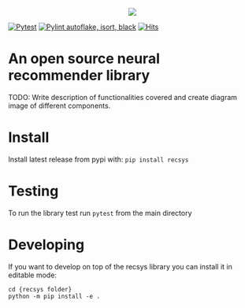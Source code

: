 <p align="center">
  <img src="logo.png" />
</p>

[![Pytest](https://github.com/jiwidi/recsys/actions/workflows/pytest.yml/badge.svg)](https://github.com/jiwidi/recsys/actions/workflows/pytest.yml)
[![Pylint autoflake, isort, black](https://github.com/jiwidi/recsys/actions/workflows/linting.yml/badge.svg)](https://github.com/jiwidi/recsys/actions/workflows/linting.yml)
[![Hits](https://hits.seeyoufarm.com/api/count/incr/badge.svg?url=https%3A%2F%2Fgithub.com%2Fjiwidi%2Frecsys&count_bg=%2379C83D&title_bg=%23555555&icon=&icon_color=%23E7E7E7&title=hits&edge_flat=false)](https://hits.seeyoufarm.com)

# An open source neural recommender library

TODO: Write description of functionalities covered and create diagram image of different components.

# Install
Install latest release from pypi with:
`pip install recsys`

# Testing
To run the library test run `pytest` from the main directory

# Developing
If you want to develop on top of the recsys library you can install it in editable mode:
```
cd {recsys folder}
python -m pip install -e .
```
